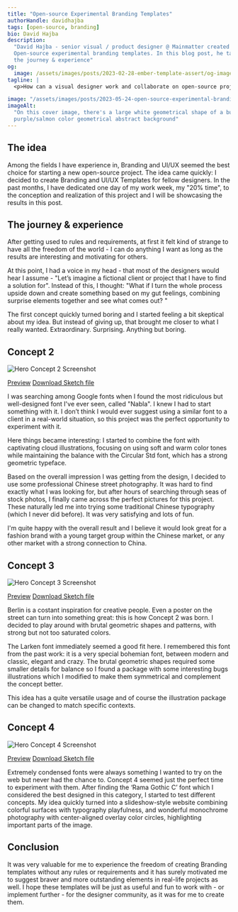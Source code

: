 ```yaml
---
title: "Open-source Experimental Branding Templates"
authorHandle: davidhajba
tags: [open-source, branding]
bio: David Hajba
description:
  "David Hajba - senior visual / product designer @ Mainmatter created
  Open-source experimental branding templates. In this blog post, he talks about
  the journey & experience"
og:
  image: /assets/images/posts/2023-02-28-ember-template-assert/og-image.jpg
tagline: |
  <p>How can a visual designer work and collaborate on open-source projects? As an applied art service provider/ex-freelancer, my projects always started with a client and project requirements. The number of projects I did for myself just for fun was significantly shrinking, especially since becoming a first-time father. At Mainmatter everyone spends 20% of their time as an active member of the open-source community, so I had to find a way.</p>

image: "/assets/images/posts/2023-05-24-open-source-experimental-branding-templates/header-illustration.jpg"
imageAlt:
  "On this cover image, there's a large white geometrical shape of a bug on a
  purple/salmon color geometrical abstract background"
---
```


## The idea

Among the fields I have experience in, Branding and UI/UX seemed the best choice
for starting a new open-source project. The idea came quickly: I decided to
create Branding and UI/UX Templates for fellow designers. In the past months, I
have dedicated one day of my work week, my "20% time", to the conception and
realization of this project and I will be showcasing the results in this post.

## The journey & experience

After getting used to rules and requirements, at first it felt kind of strange
to have all the freedom of the world - I can do anything I want as long as the
results are interesting and motivating for others.

At this point, I had a voice in my head - that most of the designers would hear
I assume - "Let’s imagine a fictional client or project that I have to find a
solution for". Instead of this, I thought: "What if I turn the whole process
upside down and create something based on my gut feelings, combining surprise
elements together and see what comes out? "

The first concept quickly turned boring and I started feeling a bit skeptical
about my idea. But instead of giving up, that brought me closer to what I really
wanted. Extraordinary. Surprising. Anything but boring.

## Concept 2

![Hero Concept 2 Screenshot](/assets/images/posts/2023-05-24-open-source-experimental-branding-templates/concept_2.jpg)

[Preview](https://scene.zeplin.io/project/6455081b1dc67b3c0c397b0e/screen/646f712c6f352921c02462e6)
[Download Sketch file](https://drive.google.com/drive/folders/1Ns0HDHztA8Ki6v8kp8L9NoxP69fI7D-c)

I was searching among Google fonts when I found the most ridiculous but
well-designed font I've ever seen, called "Nabla". I knew I had to start
something with it. I don’t think I would ever suggest using a similar font to a
client in a real-world situation, so this project was the perfect opportunity to
experiment with it.

Here things became interesting: I started to combine the font with captivating
cloud illustrations, focusing on using soft and warm color tones while
maintaining the balance with the Circular Std font, which has a strong geometric
typeface.

Based on the overall impression I was getting from the design, I decided to use
some professional Chinese street photography. It was hard to find exactly what I
was looking for, but after hours of searching through seas of stock photos, I
finally came across the perfect pictures for this project. These naturally led
me into trying some traditional Chinese typography (which I never did before).
It was very satisfying and lots of fun.

I'm quite happy with the overall result and I believe it would look great for a
fashion brand with a young target group within the Chinese market, or any other
market with a strong connection to China.

## Concept 3

![Hero Concept 3 Screenshot](/assets/images/posts/2023-05-24-open-source-experimental-branding-templates/concept_3.jpg)

[Preview](https://scene.zeplin.io/project/6455081b1dc67b3c0c397b0e/screen/64709e41b998e22206a0ad16)
[Download Sketch file](https://drive.google.com/drive/folders/1Ns0HDHztA8Ki6v8kp8L9NoxP69fI7D-c)

Berlin is a costant inspiration for creative people. Even a poster on the street
can turn into something great: this is how Concept 2 was born. I decided to play
around with brutal geometric shapes and patterns, with strong but not too
saturated colors.

​The Larken font immediately seemed a good fit here. I remembered this font from
the past work: it is a very special bohemian font, between modern and classic,
elegant and crazy. The brutal geometric shapes required some smaller details for
balance so I found a package with some interesting bugs illustrations which I
modified to make them symmetrical and complement the concept better.

This idea has a quite versatile usage and of course the illustration package can
be changed to match specific contexts.

## Concept 4

![Hero Concept 4 Screenshot](/assets/images/posts/2023-05-24-open-source-experimental-branding-templates/concept_4.jpg)

[Preview](https://scene.zeplin.io/project/6455081b1dc67b3c0c397b0e/screen/64709e5e678ed3223e6f312a)
[Download Sketch file](https://drive.google.com/drive/folders/1Ns0HDHztA8Ki6v8kp8L9NoxP69fI7D-c)

Extremely condensed fonts were always something I wanted to try on the web but
never had the chance to. Concept 4 seemed just the perfect time to experiment
with them. After finding the ‘Rama Gothic C’ font which I considered the best
designed in this category, I started to test different concepts. My idea quickly
turned into a slideshow-style website combining colorful surfaces with
typography playfulness, and wonderful monochrome photography with center-aligned
overlay color circles, highlighting important parts of the image.

## Conclusion

It was very valuable for me to experience the freedom of creating Branding
templates without any rules or requirements and it has surely motivated me to
suggest braver and more outstanding elements in real-life projects as well. I
hope these templates will be just as useful and fun to work with - or implement
further - for the designer community, as it was for me to create them.
